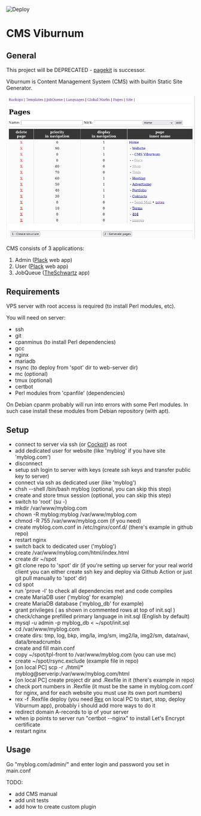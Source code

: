 ![Deploy](https://github.com/agrinevich/viburnum/workflows/Deploy_avl/badge.svg?branch=main)

# CMS Viburnum

## General

This project will be DEPRECATED - [pagekit](https://github.com/agrinevich/pagekit) is successor.

Viburnum is Content Management System (CMS) with builtin Static Site Generator.


![screenshot](/assets/images/cms-viburnum-screenshot.png)

CMS consists of 3 applications:

1. Admin ([Plack](https://github.com/plack/Plack/) web app)
2. User ([Plack](https://github.com/plack/Plack/) web app)
3. JobQueue ([TheSchwartz](https://github.com/akiym/TheSchwartz/) app)

## Requirements

VPS server with root access is required (to install Perl modules, etc).

You will need on server:

- ssh
- git
- cpanminus (to install Perl dependencies)
- gcc
- nginx
- mariadb
- rsync (to deploy from 'spot' dir to web-server dir)
- mc (optional)
- tmux (optional)
- certbot
- Perl modules from 'cpanfile' (dependencies)

On Debian cpanm probably will run into errors with some Perl modules. In such case install these modules from Debian repository (with apt).

## Setup

- connect to server via ssh (or [Cockpit](https://github.com/cockpit-project/cockpit/)) as root
- add dedicated user for website (like 'myblog' if you have site 'myblog.com')
- disconnect
- setup ssh login to server with keys (create ssh keys and transfer public key to server)
- connect via ssh as dedicated user (like 'myblog')
- chsh --shell /bin/bash myblog (optional, you can skip this step)
- create and store tmux session (optional, you can skip this step)
- switch to 'root' (su -)
- mkdir /var/www/myblog.com
- chown -R myblog:myblog /var/www/myblog.com
- chmod -R 755 /var/www/myblog.com (if you need)
- create myblog.com.conf in /etc/nginx/conf.d/ (there's example in github repo)
- restart nginx
- switch back to dedicated user ('myblog')
- create /var/www/myblog.com/html/index.html
- create dir ~/spot
- git clone repo to 'spot' dir (if you're setting up server for your real world client you can either create ssh key and deploy via Github Action or just git pull manually to 'spot' dir)
- cd spot
- run 'prove -l' to check all dependencies met and code compiles
- create MariaDB user ('myblog' for example)
- create MariaDB database ('myblog_db' for example)
- grant privileges ( as shown in commented rows at top of init.sql )
- check/change prefilled primary language in init.sql (English by default)
- mysql -u admin -p myblog_db < ~/spot/init.sql
- cd /var/www/myblog.com
- create dirs: tmp, log, bkp, img/la, img/sm, img2/la, img2/sm, data/navi, data/breadcrumbs
- create and fill main.conf
- copy ~/spot/tpl-front to /var/www/myblog.com (you can use mc)
- create ~/spot/rsync.exclude (example file in repo)
- [on local PC] scp -r ./html/* myblog@serverip:/var/www/myblog.com/html
- [on local PC] create project dir and .Rexfile in it (there's example in repo)
- check port numbers in .Rexfile (it must be the same in myblog.com.conf for nginx, and for each website you must use its own port numbers)
- rex -f .Rexfile deploy (you need [Rex](https://github.com/RexOps/Rex/) on local PC to start, stop, deploy Viburnum app), probably i should add more ways to do it
- redirect domain A-records to ip of your server
- when ip points to server run "certbot --nginx" to install Let's Encrypt certificate
- restart nginx

## Usage

Go "myblog.com/admin/" and enter login and password you set in main.conf

TODO:
- add CMS manual
- add unit tests
- add how to create custom plugin
